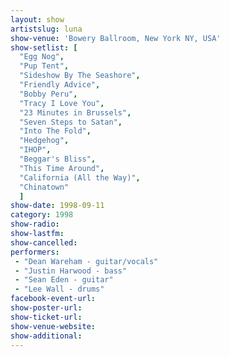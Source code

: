 ```yaml
---
layout: show
artistslug: luna
show-venue: 'Bowery Ballroom, New York NY, USA'
show-setlist: [
  "Egg Nog",
  "Pup Tent",
  "Sideshow By The Seashore",
  "Friendly Advice",
  "Bobby Peru",
  "Tracy I Love You",
  "23 Minutes in Brussels",
  "Seven Steps to Satan",
  "Into The Fold",
  "Hedgehog",
  "IHOP",
  "Beggar's Bliss",
  "This Time Around",
  "California (All the Way)",
  "Chinatown"
  ]
show-date: 1998-09-11
category: 1998
show-radio: 
show-lastfm: 
show-cancelled: 
performers: 
 - "Dean Wareham - guitar/vocals"
 - "Justin Harwood - bass"
 - "Sean Eden - guitar"
 - "Lee Wall - drums"
facebook-event-url: 
show-poster-url: 
show-ticket-url: 
show-venue-website: 
show-additional: 
---
```


